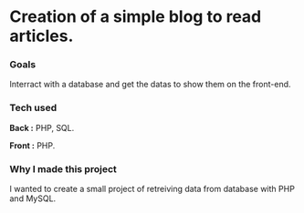 <h1>Creation of a simple blog to read articles.</h1>

<h3>Goals</h3>
<p>Interract with a database and get the datas to show them on the front-end.</p>
<h3>Tech used</h3>
<p><strong>Back :</strong> PHP, SQL. </p>
<p><strong>Front :</strong> PHP.</p>
<h3>Why I made this project</h3>
<p>I wanted to create a small project of retreiving data from database with PHP and MySQL.</p>

